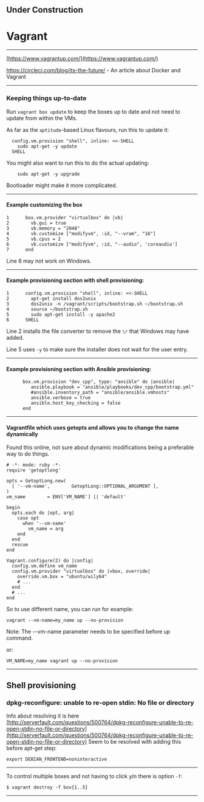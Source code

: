 

## Under Construction

# Vagrant

---

[https://www.vagrantup.com/](https://www.vagrantup.com/)

https://circleci.com/blog/its-the-future/ - An article about Docker and Vagrant

---

### Keeping things up-to-date

Run ```vagrant box update``` to keep the boxes up to date and not
need to update from within the VMs.

As far as the ```aptitude```-based Linux flavours, run this to update it:

      config.vm.provision "shell", inline: <<-SHELL
        sudo apt-get -y update
      SHELL

You might also want to run this to do the actual updating:

        sudo apt-get -y upgrade

Bootloader might make it more complicated.

---

#### Example customizing the box

```
1      box.vm.provider "virtualbox" do |vb|
2        vb.gui = true
3        vb.memory = "2048"
4        vb.customize ["modifyvm", :id, "--vram", "16"]
5        vb.cpus = 2
6        vb.customize ["modifyvm", :id, "--audio", 'coreaudio']
7      end
```

Line 6 may not work on Windows.

---

#### Example provisioning section with shell provisioning:

```
1      config.vm.provision "shell", inline: <<-SHELL
2        apt-get install dos2unix 
3        dos2unix -n /vagrant/scripts/bootstrap.sh ~/bootstrap.sh
4        source ~/bootstrap.sh
5        sudo apt-get install -y apache2
6      SHELL
```

Line 2 installs the file converter to remove the ```\r``` that Windows may have added.

Line 5 uses ```-y``` to make sure the installer does not wait for the user entry.

---

#### Example provisioning section with Ansible provisioning:

```
      box.vm.provision "dev_cpp", type: "ansible" do |ansible|
         ansible.playbook = "ansible/playbooks/dev_cpp/bootstrap.yml"
         #ansible.inventory_path = "ansible/ansible.vmhosts"
         ansible.verbose = true
         ansible.host_key_checking = false
      end
```

---

#### Vagrantfile which uses getopts and allows you to change the name dynamically

Found this online, not sure about dynamic modifications being a preferable way to do things.

    # -*- mode: ruby -*-
    require 'getoptlong'
    
    opts = GetoptLong.new(
      [ '--vm-name',        GetoptLong::OPTIONAL_ARGUMENT ],
    )
    vm_name        = ENV['VM_NAME'] || 'default'
    
    begin
      opts.each do |opt, arg|
        case opt
          when '--vm-name'
            vm_name = arg
        end
      end
      rescue
    end
    
    Vagrant.configure(2) do |config|
      config.vm.define vm_name
      config.vm.provider "virtualbox" do |vbox, override|
        override.vm.box = "ubuntu/wily64"
        # ...
      end
      # ...
    end

So to use different name, you can run for example:

    vagrant --vm-name=my_name up --no-provision

Note: The --vm-name parameter needs to be specified before up command.

or:

    VM_NAME=my_name vagrant up --no-provision

---

## Shell provisioning

### ﻿dpkg-reconfigure: unable to re-open stdin: No file or directory

Info about resolving it is here [﻿http://serverfault.com/questions/500764/dpkg-reconfigure-unable-to-re-open-stdin-no-file-or-directory](http://serverfault.com/questions/500764/dpkg-reconfigure-unable-to-re-open-stdin-no-file-or-directory) 
Seem to be resolved with adding this before apt-get step:

    export DEBIAN_FRONTEND=noninteractive

---

To control multiple boxes and not having to click y/n there is option ```-f```:

    $ vagrant destroy -f box{1..5}
    
---
